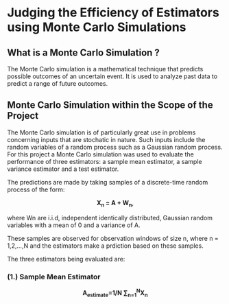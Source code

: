 <h1>Judging the Efficiency of Estimators using Monte Carlo Simulations</h1>
<h2> What is a Monte Carlo Simulation ?</h2>
<p> The Monte Carlo simulation is a mathematical technique that predicts possible outcomes of an uncertain event.
  It is used to analyze past data to predict a range of future outcomes.
</p>
<h2>Monte Carlo Simulation within the Scope of the Project</h2>
  The Monte Carlo simulation is of particularly great use in problems concerning inputs that are stochatic in nature. 
  Such inputs include the random variables of a random process such as a Gaussian random process. For this project a Monte Carlo simulation was used to evaluate
  the performance of three estimators: a sample mean estimator, a sample variance estimator and a test estimator.
</p>
<p>The predictions are made by taking samples of a discrete-time random process of the form:</p>
<p align="center">
                          <strong>X<sub>n</sub> = A + W<sub>n</sub></strong>,
</p>
<p> where Wn are i.i.d, independent identically distributed, Gaussian random variables with a mean of 0 and a variance of A.</p>
<p>These samples are observed for observation windows of size n, where n = 1,2,...,N and the estimators make a prdiction based on these samples.</p>
<p>The three estimators being evaluated are:</p>
<h3>(1.) Sample Mean Estimator</h3>
<p align="center"> <strong>A<sub>estimate</sub>=1/N ∑<sub>n=1</sub><sup>N</sup>X<sub>n</sub></strong> </p>
